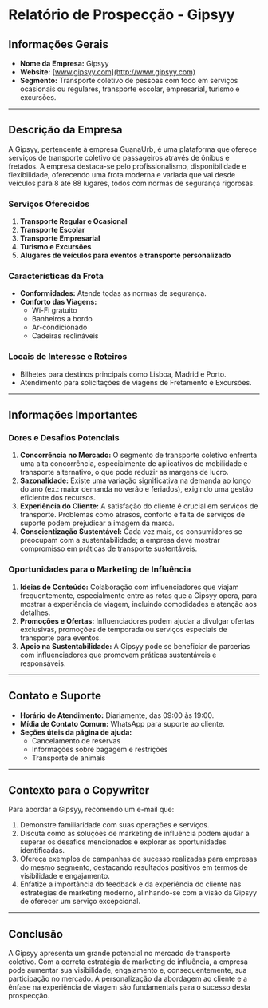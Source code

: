 # Relatório de Prospecção - Gipsyy

## Informações Gerais
- **Nome da Empresa:** Gipsyy
- **Website:** [www.gipsyy.com](http://www.gipsyy.com)
- **Segmento:** Transporte coletivo de pessoas com foco em serviços ocasionais ou regulares, transporte escolar, empresarial, turismo e excursões.

---

## Descrição da Empresa

A Gipsyy, pertencente à empresa GuanaUrb, é uma plataforma que oferece serviços de transporte coletivo de passageiros através de ônibus e fretados. A empresa destaca-se pelo profissionalismo, disponibilidade e flexibilidade, oferecendo uma frota moderna e variada que vai desde veículos para 8 até 88 lugares, todos com normas de segurança rigorosas. 

### Serviços Oferecidos
1. **Transporte Regular e Ocasional**
2. **Transporte Escolar**
3. **Transporte Empresarial**
4. **Turismo e Excursões**
5. **Alugares de veículos para eventos e transporte personalizado**

### Características da Frota
- **Conformidades:** Atende todas as normas de segurança.
- **Conforto das Viagens:** 
  - Wi-Fi gratuito
  - Banheiros a bordo
  - Ar-condicionado
  - Cadeiras reclináveis

### Locais de Interesse e Roteiros
- Bilhetes para destinos principais como Lisboa, Madrid e Porto.
- Atendimento para solicitações de viagens de Fretamento e Excursões.

---

## Informações Importantes

### Dores e Desafios Potenciais
1. **Concorrência no Mercado:** O segmento de transporte coletivo enfrenta uma alta concorrência, especialmente de aplicativos de mobilidade e transporte alternativo, o que pode reduzir as margens de lucro.
2. **Sazonalidade:** Existe uma variação significativa na demanda ao longo do ano (ex.: maior demanda no verão e feriados), exigindo uma gestão eficiente dos recursos.
3. **Experiência do Cliente:** A satisfação do cliente é crucial em serviços de transporte. Problemas como atrasos, conforto e falta de serviços de suporte podem prejudicar a imagem da marca.
4. **Conscientização Sustentável:** Cada vez mais, os consumidores se preocupam com a sustentabilidade; a empresa deve mostrar compromisso em práticas de transporte sustentáveis.

### Oportunidades para o Marketing de Influência
1. **Ideias de Conteúdo:** Colaboração com influenciadores que viajam frequentemente, especialmente entre as rotas que a Gipsyy opera, para mostrar a experiência de viagem, incluindo comodidades e atenção aos detalhes.
2. **Promoções e Ofertas:** Influenciadores podem ajudar a divulgar ofertas exclusivas, promoções de temporada ou serviços especiais de transporte para eventos.
3. **Apoio na Sustentabilidade:** A Gipsyy pode se beneficiar de parcerias com influenciadores que promovem práticas sustentáveis e responsáveis.

---

## Contato e Suporte

- **Horário de Atendimento:** Diariamente, das 09:00 às 19:00.
- **Mídia de Contato Comum:** WhatsApp para suporte ao cliente.
- **Seções úteis da página de ajuda:**
  - Cancelamento de reservas
  - Informações sobre bagagem e restrições
  - Transporte de animais

---

## Contexto para o Copywriter

Para abordar a Gipsyy, recomendo um e-mail que:

1. Demonstre familiaridade com suas operações e serviços.
2. Discuta como as soluções de marketing de influência podem ajudar a superar os desafios mencionados e explorar as oportunidades identificadas.
3. Ofereça exemplos de campanhas de sucesso realizadas para empresas do mesmo segmento, destacando resultados positivos em termos de visibilidade e engajamento.
4. Enfatize a importância do feedback e da experiência do cliente nas estratégias de marketing moderno, alinhando-se com a visão da Gipsyy de oferecer um serviço excepcional.

---

## Conclusão

A Gipsyy apresenta um grande potencial no mercado de transporte coletivo. Com a correta estratégia de marketing de influência, a empresa pode aumentar sua visibilidade, engajamento e, consequentemente, sua participação no mercado. A personalização da abordagem ao cliente e a ênfase na experiência de viagem são fundamentais para o sucesso desta prospecção.